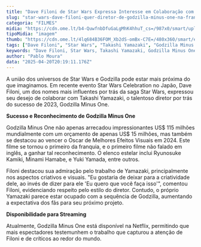 ```yaml
---
title: "Dave Filoni de Star Wars Expressa Interesse em Colaboração com Diretor de Godzilla Minus One"
slug: "star-wars-dave-filoni-quer-diretor-de-godzilla-minus-one-na-franquia"
categoria: "FILMES"
midia: "https://cdn.ome.lt/b4-QuwfnbDfuGaLgMhK4hhuT_cs=/987x0/smart/uploads/conteudo/fotos/godzillaminusone_aEhLFsQ.jpg"
tipoMidia: "imagem"
thumb: "https://cdn.ome.lt/4lq684B36FOM_Xb2dS-omBx-C7E=/480x360/smart/extras/conteudos/godzillaminusone_ab5J6VU.jpg"
tags: ["Dave Filoni", "Star Wars", "Takashi Yamazaki", "Godzilla Minus One", "cinema", "colaboração", "efeitos visuais", "Oscar"]
keywords: "Dave Filoni, Star Wars, Takashi Yamazaki, Godzilla Minus One, cinema, colaboração, efeitos visuais, Oscar"
author: "Pablo Moura"
data: "2025-04-20T20:19:11.176Z"
---
```


A união dos universos de Star Wars e Godzilla pode estar mais próxima do que imaginamos. Em recente evento Star Wars Celebration no Japão, Dave Filoni, um dos nomes mais influentes por trás da saga Star Wars, expressou seu desejo de colaborar com Takashi Yamazaki, o talentoso diretor por trás do sucesso de 2023, Godzilla Minus One.

**Sucesso e Reconhecimento de Godzilla Minus One**

Godzilla Minus One não apenas arrecadou impressionantes US$ 115 milhões mundialmente com um orçamento de apenas US$ 15 milhões, mas também se destacou ao vencer o Oscar de Melhores Efeitos Visuais em 2024. Este filme se tornou o primeiro da franquia, e o primeiro filme não falado em inglês, a ganhar tal reconhecimento. O elenco estelar inclui Ryunosuke Kamiki, Minami Hamabe, e Yuki Yamada, entre outros.

Filoni destacou sua admiração pelo trabalho de Yamazaki, principalmente nos aspectos criativos e visuais. "Eu gostaria de deixar para a criatividade dele, ao invés de dizer para ele 'Eu quero que você faça isso'", comentou Filoni, evidenciando respeito pelo estilo do diretor. Contudo, o próprio Yamazaki parece estar ocupado com a sequência de Godzilla, aumentando a expectativa dos fãs para seu próximo projeto.

**Disponibilidade para Streaming**

Atualmente, Godzilla Minus One está disponível na Netflix, permitindo que mais espectadores testemunhem o trabalho que capturou a atenção de Filoni e de críticos ao redor do mundo.